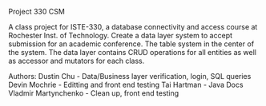 Project 330 CSM

A class project for ISTE-330, a database connectivity and access course at Rochester Inst. of Technology.
Create a data layer system to accept submission for an academic conference. The table system in the center of the system.
The data layer contains CRUD operations for all entities as well as accessor and mutators for each class.

Authors:
  Dustin Chu - Data/Business layer verification, login, SQL queries
  Devin Mochrie - Editting and front end testing
  Tai Hartman - Java Docs
  Vladmir Martynchenko - Clean up, front end testing
